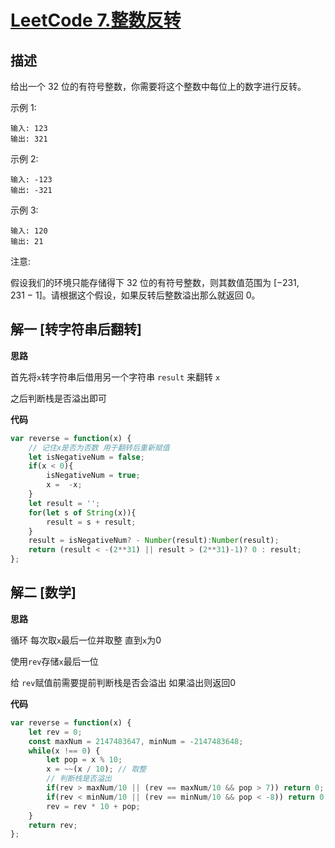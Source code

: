 # [LeetCode 7.整数反转](https://leetcode-cn.com/problems/reverse-integer)
## 描述

给出一个 32 位的有符号整数，你需要将这个整数中每位上的数字进行反转。

示例 1:
```
输入: 123
输出: 321
```
示例 2:
```
输入: -123
输出: -321
```
示例 3:
```
输入: 120
输出: 21
```
注意:

假设我们的环境只能存储得下 32 位的有符号整数，则其数值范围为 [−231,  231 − 1]。请根据这个假设，如果反转后整数溢出那么就返回 0。

## 解一 [转字符串后翻转]
**思路**

首先将`x`转字符串后借用另一个字符串 `result` 来翻转 `x`

之后判断栈是否溢出即可

**代码**
```Javascript 
var reverse = function(x) {
    // 记住x是否为否数 用于翻转后重新赋值
    let isNegativeNum = false;
    if(x < 0){ 
        isNegativeNum = true;
        x =  -x;
    }
    let result = '';
    for(let s of String(x)){
        result = s + result;
    }
    result = isNegativeNum? - Number(result):Number(result);
    return (result < -(2**31) || result > (2**31)-1)? 0 : result;
};
```

## 解二 [数学]
**思路**

循环 每次取`x`最后一位并取整 直到`x`为0

使用`rev`存储`x`最后一位

给 `rev`赋值前需要提前判断栈是否会溢出 如果溢出则返回0

**代码**
```Javascript 
var reverse = function(x) {
    let rev = 0;
    const maxNum = 2147483647, minNum = -2147483648;
    while(x !== 0) {
        let pop = x % 10;
        x = ~~(x / 10); // 取整
        // 判断栈是否溢出 
        if(rev > maxNum/10 || (rev == maxNum/10 && pop > 7)) return 0;
        if(rev < minNum/10 || (rev == minNum/10 && pop < -8)) return 0;
        rev = rev * 10 + pop;
    }
    return rev;
};
```

